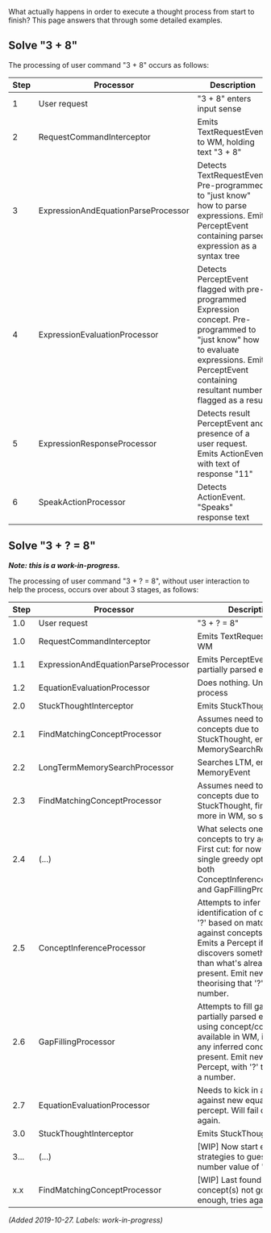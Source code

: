 What actually happens in order to execute a thought process from start to finish? This page answers that through some detailed examples.

## Solve "3 + 8"
The processing of user command "3 + 8" occurs as follows:

| Step | Processor | Description |
|---|---|---|
| 1 | User request                        | "3 + 8" enters input sense |
| 2 | RequestCommandInterceptor           | Emits TextRequestEvent to WM, holding text "3 + 8" |
| 3 | ExpressionAndEquationParseProcessor | Detects TextRequestEvent. Pre-programmed to "just know" how to parse expressions. Emits PerceptEvent containing parsed expression as a syntax tree |
| 4 | ExpressionEvaluationProcessor       | Detects PerceptEvent flagged with pre-programmed Expression concept. Pre-programmed to "just know" how to evaluate expressions. Emits PerceptEvent containing resultant number, flagged as a result |
| 5 | ExpressionResponseProcessor         | Detects result PerceptEvent and presence of a user request. Emits ActionEvent with text of response "11" |
| 6 | SpeakActionProcessor                | Detects ActionEvent. "Speaks" response text |

## Solve "3 + ? = 8"
_**Note: this is a work-in-progress.**_

The processing of user command "3 + ? = 8", without user interaction to help the process, occurs over about 3 stages, as follows:

| Step | Processor | Description |
|---|---|---|
| 1.0 | User request                        | "3 + ? = 8" |
| 1.0 | RequestCommandInterceptor           | Emits TextRequestEvent to WM |
| 1.1 | ExpressionAndEquationParseProcessor | Emits PerceptEvent with partially parsed expression |
| 1.2 | EquationEvaluationProcessor         | Does nothing. Unable to process |
| 2.0 | StuckThoughtInterceptor             | Emits StuckThoughtEvent |
| 2.1 | FindMatchingConceptProcessor        | Assumes need to find concepts due to StuckThought, emits MemorySearchRequest |
| 2.2 | LongTermMemorySearchProcessor       | Searches LTM, emits MemoryEvent |
| 2.3 | FindMatchingConceptProcessor        | Assumes need to find concepts due to StuckThought, finds one or more in WM, so stops |
| 2.4 | (...)                               | What selects one of the concepts to try against? First cut: for now just pick single greedy option, in both ConceptInferenceProcessor and GapFillingProcessor. |
| 2.5 | ConceptInferenceProcessor           | Attempts to infer an identification of concept for '?' based on matching against concepts in WM. Emits a Percept if it discovers something better than what's already present. Emit new Percept theorising that '?' is a number. |
| 2.6 | GapFillingProcessor                 | Attempts to fill gap in partially parsed expression using concept/concepts available in WM, including any inferred concepts if present. Emit new Equation Percept, with '?' tagged as a number. |
| 2.7 | EquationEvaluationProcessor         | Needs to kick in a try again against new equation percept. Will fail once again. |
| 3.0 | StuckThoughtInterceptor             | Emits StuckThoughtEvent|
| 3... | (...)                              | [WIP] Now start employing strategies to guess at number value of '?' |
| x.x | FindMatchingConceptProcessor        | [WIP] Last found concept(s) not good enough, tries again |

_(Added 2019-10-27. Labels: work-in-progress)_